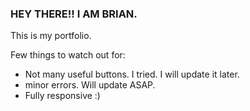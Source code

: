 ### HEY THERE!! I AM BRIAN.

This is my portfolio.

Few things to watch out for: 

- Not many useful buttons. I tried. I will update it later.
- minor errors. Will update ASAP.
- Fully responsive :)